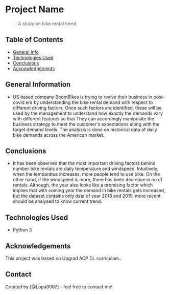 # Project Name
> A study on bike rental trend


## Table of Contents
* [General Info](#general-information)
* [Technologies Used](#technologies-used)
* [Conclusions](#conclusions)
* [Acknowledgements](#acknowledgements)

<!-- You can include any other section that is pertinent to your problem -->

## General Information
 - US based company BoomBikes is trying to revive their business in post-covid era by understanding the bike rental demand with respect to different driving factors. Once such factors are identified, these will be used by the management to understand how exactly the demands vary with different features so that They can accordingly manipulate the business strategy to meet the customer's expectations along with the target demand levels. The analysis is done on historical data of daily bike demands across the American market. 


<!-- You don't have to answer all the questions - just the ones relevant to your project. -->

## Conclusions
- It has been observed that the most important driving factors behind number bike rentals are daily temperature and windspeed. Intuitively, when the temparatue increases, more people tend to use bike. On the other hand, if the windspeed is more, there has been decrease in no of rentals. Although, the year also looks like a promising factor which implies that with coming year the demand in bike rentals gets increased, but the dataset contains only data of year 2018 and 2019, more recent should be analysed to know current trend.


<!-- You don't have to answer all the questions - just the ones relevant to your project. -->


## Technologies Used
- Python 3


<!-- As the libraries versions keep on changing, it is recommended to mention the version of library used in this project -->

## Acknowledgements
This project was based on Upgrad ACP DL curriculam..


## Contact
Created by [@Lopa0007] - feel free to contact me!


<!-- Optional -->
<!-- ## License -->
<!-- This project is open source and available under the [... License](). -->

<!-- You don't have to include all sections - just the one's relevant to your project -->